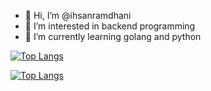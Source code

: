 - 👋 Hi, I’m @ihsanramdhani
- 👀 I’m interested in backend programming
- 🌱 I’m currently learning golang and python

[![Top Langs](https://github-readme-stats.vercel.app/api/top-langs/?username=ihsanramdhani&layout=compact)](https://github.com/ihsanramdhani/github-readme-stats)

[![Top Langs](https://github-readme-stats.vercel.app/api/top-langs/?username=ihsanramdhani&hide=jupyter%20notebook)](https://github.com/ihsanramdhani/github-readme-stats)

<!---
ihsanramdhani/ihsanramdhani is a ✨ special ✨ repository because its `README.md` (this file) appears on your GitHub profile.
You can click the Preview link to take a look at your changes.
--->
